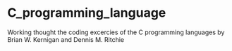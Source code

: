 # C_programming_language
Working thought the coding excercies of the C programming languages by Brian W. Kernigan and Dennis M. Ritchie

